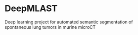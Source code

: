 # DeepMLAST
Deep learning project for automated semantic segmentation of spontaneous lung tumors in murine microCT 
